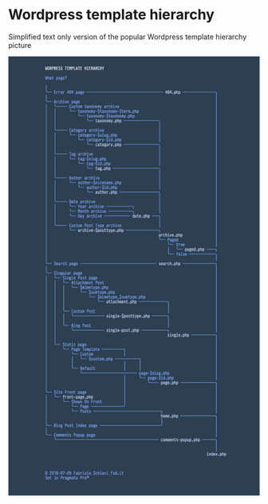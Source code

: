 # Wordpress template hierarchy
Simplified text only version of the popular Wordpress template hierarchy picture

![FSD Wordpress template hierarchy]( https://raw.githubusercontent.com/fabrizioschiavi/FSD-Wordpress-template-hierarchy/master/FSD-Wordpress-template-hierarchy.png )
